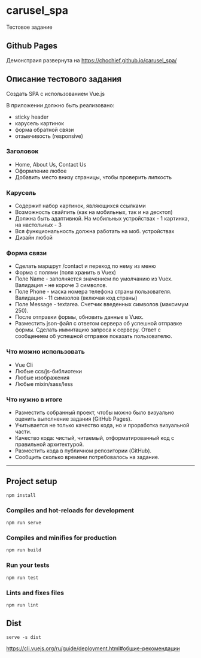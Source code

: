 # carusel_spa

Тестовое задание

## Github Pages
Демонстраия развернута на 
https://chochief.github.io/carusel_spa/

## Описание тестового задания

Создать SPA с использованием Vue.js

В приложении должно быть реализовано: 
* sticky header
* карусель картинок
* форма обратной связи
* отзывчивость (responsive)

### Заголовок

* Home, About Us, Contact Us
* Оформление любое
* Добавить место внизу страницы, чтобы проверить липкость

### Карусель

* Содержит набор картинок, являющихся ссылками
* Возможность свайпить (как на мобильных, так и на десктоп)
* Должна быть адаптивной. На мобильных устройствах - 1 картинка, на настольных - 3
* Вся функциональность должна работать на моб. устройствах
* Дизайн любой

### Форма связи

* Сделать маршрут /contact и переход по нему из меню
* Форма с полями (поля хранить в Vuex)
* Поле Name - заполняется значением по умолчанию из Vuex. Валидация - не короче 3 символов.
* Поле Phone - маска номера телефона страны пользователя. Валидация - 11 символов (включая код страны)
* Поле Message - textarea. Счетчик введенных символов (максимум 250).
* После отправки формы, обновить данные в Vuex.
* Разместить json-файл с ответом сервера об успешной отправке формы. Сделать иммитацию запроса к серверу. Ответ с сообщением об успешной отправке показать пользователю.

### Что можно использовать

* Vue Cli
* Любые ccs/js-библиотеки
* Любые изображения
* Любые mixin/sass/less

### Что нужно в итоге

* Разместить собранный проект, чтобы можно было визуально оценить выполнение задания (GitHub Pages).
* Учитывается не только качество кода, но и проработка визуальной части.
* Качество кода: чистый, читаемый, отформатированный код с правильной архитектурой.
* Разместить кода в публичном репозитории (GitHub).
* Сообщить сколько времени потребовалось на задание.

---

## Project setup
```
npm install
```

### Compiles and hot-reloads for development
```
npm run serve
```

### Compiles and minifies for production
```
npm run build
```

### Run your tests
```
npm run test
```

### Lints and fixes files
```
npm run lint
```

## Dist
```
serve -s dist
```
https://cli.vuejs.org/ru/guide/deployment.html#общие-рекомендации